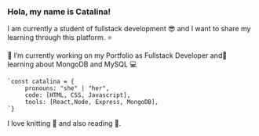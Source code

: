 <!--
**CatalinaFonsecaSilva/CatalinaFonsecaSilva** is a ✨ _special_ ✨ repository because its `README.md` (this file) appears on your GitHub profile.-->

### Hola, my name is Catalina!

I am currently a student of fullstack development 😎 and I want to share my learning through this platform. ⭐


 🔭 I’m currently working on my Portfolio as Fullstack Developer and🌱 learning about MongoDB and MySQL 💻


	`const catalina = {  
	     pronouns: "she" | "her",
	     code: [HTML, CSS, Javascript],
 	     tools: [React,Node, Express, MongoDB],
	`}

I love knitting 🧶 and also reading 👀.
